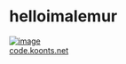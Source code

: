 # helloimalemur
[![image](https://koonts.net/meow_coder.gif)](https://code.koonts.net)<br>
[code.koonts.net](https://code.koonts.net)
<img src="https://helloimalemurgithubprofile.redeemedbytheblood.org/p.gif" alt="" width="1" height="1">
